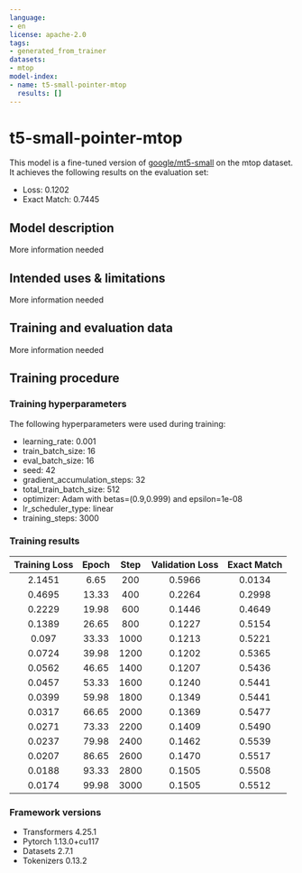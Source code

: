 ```yaml
---
language:
- en
license: apache-2.0
tags:
- generated_from_trainer
datasets:
- mtop
model-index:
- name: t5-small-pointer-mtop
  results: []
---
```


<!-- This model card has been generated automatically according to the information the Trainer had access to. You
should probably proofread and complete it, then remove this comment. -->

# t5-small-pointer-mtop

This model is a fine-tuned version of [google/mt5-small](https://huggingface.co/google/mt5-small) on the mtop dataset.
It achieves the following results on the evaluation set:
- Loss: 0.1202
- Exact Match: 0.7445

## Model description

More information needed

## Intended uses & limitations

More information needed

## Training and evaluation data

More information needed

## Training procedure

### Training hyperparameters

The following hyperparameters were used during training:
- learning_rate: 0.001
- train_batch_size: 16
- eval_batch_size: 16
- seed: 42
- gradient_accumulation_steps: 32
- total_train_batch_size: 512
- optimizer: Adam with betas=(0.9,0.999) and epsilon=1e-08
- lr_scheduler_type: linear
- training_steps: 3000

### Training results

| Training Loss | Epoch | Step | Validation Loss | Exact Match |
|:-------------:|:-----:|:----:|:---------------:|:-----------:|
| 2.1451        | 6.65  | 200  | 0.5966          | 0.0134      |
| 0.4695        | 13.33 | 400  | 0.2264          | 0.2998      |
| 0.2229        | 19.98 | 600  | 0.1446          | 0.4649      |
| 0.1389        | 26.65 | 800  | 0.1227          | 0.5154      |
| 0.097         | 33.33 | 1000 | 0.1213          | 0.5221      |
| 0.0724        | 39.98 | 1200 | 0.1202          | 0.5365      |
| 0.0562        | 46.65 | 1400 | 0.1207          | 0.5436      |
| 0.0457        | 53.33 | 1600 | 0.1240          | 0.5441      |
| 0.0399        | 59.98 | 1800 | 0.1349          | 0.5441      |
| 0.0317        | 66.65 | 2000 | 0.1369          | 0.5477      |
| 0.0271        | 73.33 | 2200 | 0.1409          | 0.5490      |
| 0.0237        | 79.98 | 2400 | 0.1462          | 0.5539      |
| 0.0207        | 86.65 | 2600 | 0.1470          | 0.5517      |
| 0.0188        | 93.33 | 2800 | 0.1505          | 0.5508      |
| 0.0174        | 99.98 | 3000 | 0.1505          | 0.5512      |


### Framework versions

- Transformers 4.25.1
- Pytorch 1.13.0+cu117
- Datasets 2.7.1
- Tokenizers 0.13.2
